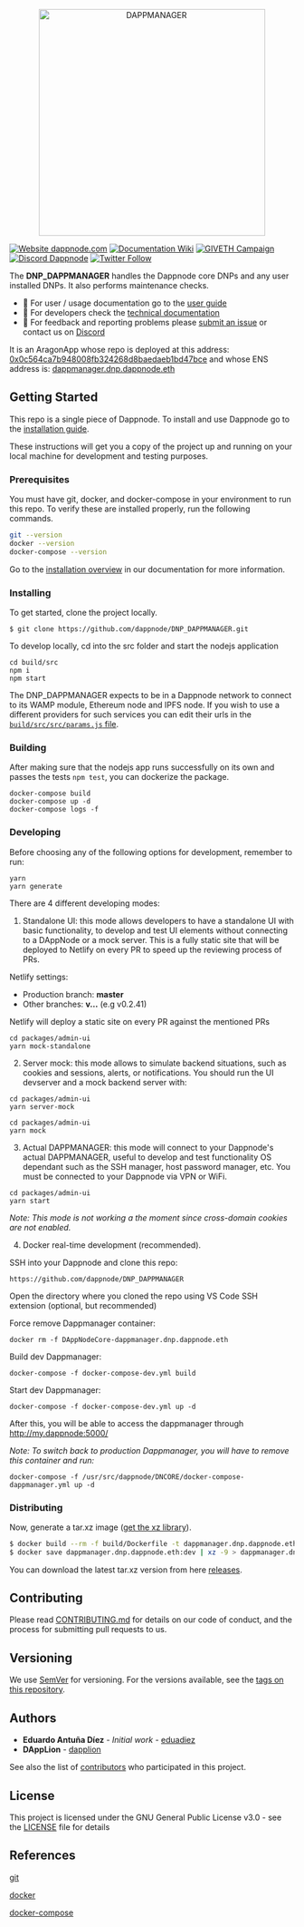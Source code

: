 <p align="center"><a href="https://github.com/dappnode/DAppNode"><img width="400" title="DAPPMANAGER" src='banner-dappmanager.png' /></a></p>

[![Website dappnode.com](https://img.shields.io/badge/Website-dappnode.io-brightgreen.svg)](https://dappnode.com/)
[![Documentation Wiki](https://img.shields.io/badge/Documentation-Wiki-brightgreen.svg)](https://docs.dappnode.io)
[![GIVETH Campaign](https://img.shields.io/badge/GIVETH-Campaign-1e083c.svg)](https://giveth.io/project/dappnode)
[![Discord Dappnode](https://img.shields.io/discord/747647430450741309?label=Discord&logo=Discord&style=plastic)](https://discord.gg/dappnode)
[![Twitter Follow](https://img.shields.io/twitter/follow/espadrine.svg?style=social&label=Follow)](https://twitter.dappnode.io)

The **DNP_DAPPMANAGER** handles the Dappnode core DNPs and any user installed DNPs. It also performs maintenance checks.

- :bust_in_silhouette: For user / usage documentation go to the [user guide](https://docs.dappnode.io/docs/user/getting-started/choose-your-path)
- :wrench: For developers check the [technical documentation](https://docs.dappnode.io/docs/dev)
- :speech_balloon: For feedback and reporting problems please [submit an issue](https://github.com/dappnode/dappnode/issues/new) or contact us on [Discord](https://discord.gg/dappnode)

It is an AragonApp whose repo is deployed at this address: [0x0c564ca7b948008fb324268d8baedaeb1bd47bce](https://etherscan.io/address/0x0c564ca7b948008fb324268d8baedaeb1bd47bce) and whose ENS address is: [dappmanager.dnp.dappnode.eth](https://etherscan.io/enslookup?q=dappmanager.dnp.dappnode.eth])

## Getting Started

This repo is a single piece of Dappnode. To install and use Dappnode go to the [installation guide](https://docs.dappnode.io/docs/user/install/overview).

These instructions will get you a copy of the project up and running on your local machine for development and testing purposes.

### Prerequisites

You must have git, docker, and docker-compose in your environment to run this repo. To verify these are installed properly, run the following commands.

```bash
git --version
docker --version
docker-compose --version
```

Go to the [installation overview](https://docs.dappnode.io/docs/user/install/overview) in our documentation for more information.

### Installing

To get started, clone the project locally.

```
$ git clone https://github.com/dappnode/DNP_DAPPMANAGER.git
```

To develop locally, cd into the src folder and start the nodejs application

```
cd build/src
npm i
npm start
```

The DNP_DAPPMANAGER expects to be in a Dappnode network to connect to its WAMP module, Ethereum node and IPFS node. If you wish to use a different providers for such services you can edit their urls in the [`build/src/src/params.js` file](build/src/src/params.js).

### Building

After making sure that the nodejs app runs successfully on its own and passes the tests `npm test`, you can dockerize the package.

```
docker-compose build
docker-compose up -d
docker-compose logs -f
```

### Developing

Before choosing any of the following options for development, remember to run:

```
yarn
yarn generate
```

There are 4 different developing modes:

1. Standalone UI: this mode allows developers to have a standalone UI with basic functionality, to develop and test UI elements without connecting to a DAppNode or a mock server. This is a fully static site that will be deployed to Netlify on every PR to speed up the reviewing process of PRs.

Netlify settings:

- Production branch: **master**
- Other branches: **v...** (e.g v0.2.41)

Netlify will deploy a static site on every PR against the mentioned PRs

```
cd packages/admin-ui
yarn mock-standalone
```

2. Server mock: this mode allows to simulate backend situations, such as cookies and sessions, alerts, or notifications. You should run the UI devserver and a mock backend server with:

```
cd packages/admin-ui
yarn server-mock
```

```
cd packages/admin-ui
yarn mock
```

3. Actual DAPPMANAGER: this mode will connect to your Dappnode's actual DAPPMANAGER, useful to develop and test functionality OS dependant such as the SSH manager, host password manager, etc. You must be connected to your Dappnode via VPN or WiFi.

```
cd packages/admin-ui
yarn start
```

_Note: This mode is not working a the moment since cross-domain cookies are not enabled._

4. Docker real-time development (recommended).

SSH into your Dappnode and clone this repo:

```
https://github.com/dappnode/DNP_DAPPMANAGER
```

Open the directory where you cloned the repo using VS Code SSH extension (optional, but recommended)

Force remove Dappmanager container:

```
docker rm -f DAppNodeCore-dappmanager.dnp.dappnode.eth
```

Build dev Dappmanager:

```
docker-compose -f docker-compose-dev.yml build
```

Start dev Dappmanager:

```
docker-compose -f docker-compose-dev.yml up -d
```

After this, you will be able to access the dappmanager through http://my.dappnode:5000/

_Note: To switch back to production Dappmanager, you will have to remove this container and run:_

```
docker-compose -f /usr/src/dappnode/DNCORE/docker-compose-dappmanager.yml up -d
```

### Distributing

Now, generate a tar.xz image ([get the xz library](https://tukaani.org/xz/)).

```bash
$ docker build --rm -f build/Dockerfile -t dappmanager.dnp.dappnode.eth:dev build
$ docker save dappmanager.dnp.dappnode.eth:dev | xz -9 > dappmanager.dnp.dappnode.eth_x.y.z.tar.xz
```

You can download the latest tar.xz version from here [releases](https://github.com/dappnode/DNP_DAPPMANAGER/releases).

## Contributing

Please read [CONTRIBUTING.md](https://github.com/dappnode) for details on our code of conduct, and the process for submitting pull requests to us.

## Versioning

We use [SemVer](http://semver.org/) for versioning. For the versions available, see the [tags on this repository](https://github.com/dappnode/DNP_DAPPMANAGER/tags).

## Authors

- **Eduardo Antuña Díez** - _Initial work_ - [eduadiez](https://github.com/eduadiez)
- **DAppLion** - [dapplion](https://github.com/dapplion)

See also the list of [contributors](https://github.com/dappnode/DNP_DAPPMANAGER/contributors) who participated in this project.

## License

This project is licensed under the GNU General Public License v3.0 - see the [LICENSE](LICENSE) file for details

## References

[git](https://git-scm.com/)

[docker](https://www.docker.com/)

[docker-compose](https://docs.docker.com/compose/)

```

```
